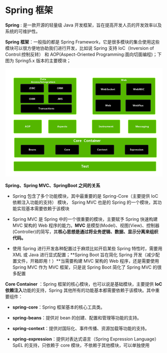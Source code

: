 # Spring 框架

**Spring** : 是一款开源的轻量级 Java 开发框架，旨在提高开发人员的开发效率以及系统的可维护性。

**Spring 框架**：一般指的都是 Spring Framework，它是很多模块的集合使用这些模块可以很方便地协助我们进行开发，比如说 Spring 支持 IoC（Inversion of Control:控制反转） 和 AOP(Aspect-Oriented Programming:面向切面编程)；下图为 Spring5.x 版本的主要模块；

<!-- more -->

![Spring 5.x base modules](./images/spring-base-modules.png)

**Spring、Spring MVC、SpringBoot 之间的关系**

* Spring 包含了多个功能模块，其中最重要的是 Spring-Core（主要提供 IoC 依赖注入功能的支持） 模块，  Spring MVC 也是的 Spring 的一个模块，其功能实现基本需要依赖于该模块

* Spring MVC 是 Spring 中的一个很重要的模块，主要赋予 Spring 快速构建 MVC 架构的 Web 程序的能力。**MVC** 是模型(Model)、视图(View)、控制器(Controller)的简写，其**核心思想是通过将业务逻辑、数据、显示分离来组织代码。**
* 使用 Spring 进行开发各种配置过于麻烦比如开启某些 Spring 特性时，需要用 XML 或 Java 进行显式配置；**Spring Boot 旨在简化 Spring 开发（减少配置文件，开箱即用！）**当需要构建 MVC 架构的 Web 程序，还是需要使用 Spring MVC 作为 MVC 框架，只是说 Spring Boot 简化了 Spring MVC 的很多配置



**Core Container** ：Spring 框架的核心模块，也可以说是基础模块，主要提供 **IoC 依赖注入**功能的支持，Spring 其他所有的功能基本都需要依赖于该模块。其中重要组件：

* **spring-core**：Spring 框架基本的核心工具类。

* **spring-beans**：提供对 bean 的创建、配置和管理等功能的支持。

* **spring-context**：提供对国际化、事件传播、资源加载等功能的支持。

* **spring-expression**：提供对表达式语言（Spring Expression Language） SpEL 的支持，只依赖于 core 模块，不依赖于其他模块，可以单独使用

